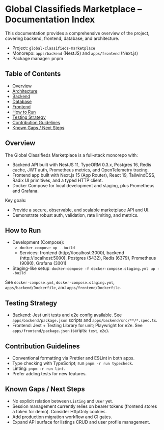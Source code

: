 # Global Classifieds Marketplace – Documentation Index

This documentation provides a comprehensive overview of the project, covering backend, frontend, database, and architecture.

- Project: `global-classifieds-marketplace`
- Monorepo: `apps/backend` (NestJS) and `apps/frontend` (Next.js)
- Package manager: pnpm

## Table of Contents
- [Overview](#overview)
- [Architecture](architecture.md)
- [Backend](backend.md)
- [Database](database.md)
- [Frontend](frontend.md)
- [How to Run](#how-to-run)
- [Testing Strategy](#testing-strategy)
- [Contribution Guidelines](#contribution-guidelines)
- [Known Gaps / Next Steps](#known-gaps--next-steps)

## Overview
The Global Classifieds Marketplace is a full‑stack monorepo with:
- Backend API built with NestJS 11, TypeORM 0.3.x, Postgres 16, Redis cache, JWT auth, Prometheus metrics, and OpenTelemetry tracing.
- Frontend app built with Next.js 15 (App Router), React 19, TailwindCSS, Radix UI primitives, and a typed HTTP client.
- Docker Compose for local development and staging, plus Prometheus and Grafana.

Key goals:
- Provide a secure, observable, and scalable marketplace API and UI.
- Demonstrate robust auth, validation, rate limiting, and metrics.

## How to Run
- Development (Compose):
  - `docker-compose up --build`
  - Services: frontend (http://localhost:3000), backend (http://localhost:5000), Postgres (5432), Redis (6379), Prometheus (9090), Grafana (3001)
- Staging-like setup: `docker-compose -f docker-compose.staging.yml up --build`

See `docker-compose.yml`, `docker-compose.staging.yml`, `apps/backend/Dockerfile`, and `apps/frontend/Dockerfile`.

## Testing Strategy
- Backend: Jest unit tests and e2e config available. See `apps/backend/package.json` scripts and `apps/backend/src/**/*.spec.ts`.
- Frontend: Jest + Testing Library for unit; Playwright for e2e. See `apps/frontend/package.json` (scripts: `test`, `e2e`).

## Contribution Guidelines
- Conventional formatting via Prettier and ESLint in both apps.
- Type checking with TypeScript; run `pnpm -r run typecheck`.
- Linting: `pnpm -r run lint`.
- Prefer adding tests for new features.

## Known Gaps / Next Steps
- No explicit relation between `Listing` and `User` yet.
- Session management currently relies on bearer tokens (frontend stores a token for demo). Consider HttpOnly cookies.
- Add production migration workflow and CI gates.
- Expand API surface for listings CRUD and user profile management.
